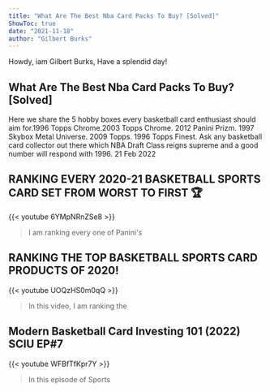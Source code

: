 ```yaml
---
title: "What Are The Best Nba Card Packs To Buy? [Solved]"
ShowToc: true 
date: "2021-11-18"
author: "Gilbert Burks" 
---
```


Howdy, iam Gilbert Burks, Have a splendid day!
## What Are The Best Nba Card Packs To Buy? [Solved]
 Here we share the 5 hobby boxes every basketball card enthusiast should aim for.1996 Topps Chrome.2003 Topps Chrome. 
 2012 Panini Prizm. 
 1997 Skybox Metal Universe. 
 2009 Topps. 
 1996 Topps Finest. Ask any basketball card collector out there which NBA Draft Class reigns supreme and a good number will respond with 1996. 
 21 Feb 2022

## RANKING EVERY 2020-21 BASKETBALL SPORTS CARD SET FROM WORST TO FIRST 🏆
{{< youtube 6YMpNRnZSe8 >}}
>I am ranking every one of Panini's 

## RANKING THE TOP BASKETBALL SPORTS CARD PRODUCTS OF 2020!
{{< youtube UOQzHS0m0qQ >}}
>In this video, I am ranking the 

## Modern Basketball Card Investing 101 (2022) SCIU EP#7
{{< youtube WFBfTfKpr7Y >}}
>In this episode of Sports 


